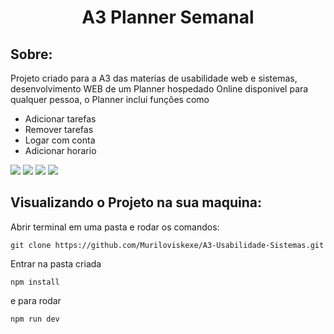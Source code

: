 <h1 align="center">A3 Planner Semanal</h1>

## Sobre:
Projeto criado para a A3 das materias de usabilidade web e sistemas, desenvolvimento WEB de um Planner hospedado Online disponivel para qualquer pessoa, o Planner inclui funções como 

<ul> 
<li>Adicionar tarefas</li>
<li>Remover tarefas</li>
<li>Logar com conta</li>
<li>Adicionar horario</li>
</ul>



<img src="https://img.shields.io/badge/NODE-v16.17.0-red
"/>
<img src="https://img.shields.io/badge/NPM-v8.15.0-purple
"/>
<img src="https://img.shields.io/badge/frontend-Vue.js-blue
"/>
<img src="https://img.shields.io/badge/Backend-NODE.js-green
"/>


## Visualizando o Projeto na sua maquina:

Abrir terminal em uma pasta e rodar os comandos:

```git clone https://github.com/Muriloviskexe/A3-Usabilidade-Sistemas.git```

Entrar na pasta criada

```npm install```

e para rodar 

```npm run dev```




